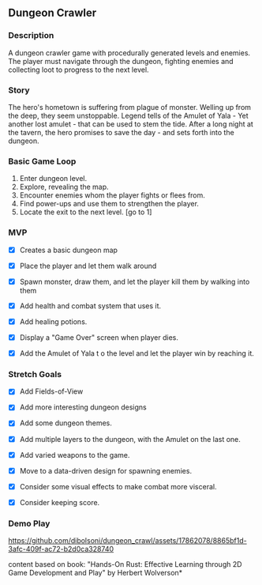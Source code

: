 

## Dungeon Crawler

### Description
A dungeon crawler game with procedurally generated levels and enemies. The player must navigate through the dungeon, fighting enemies and collecting loot to progress to the next level.

### Story
The hero's hometown is suffering from plague of monster. Welling up from the deep, they seem unstoppable. Legend tells of the Amulet of Yala - Yet another lost amulet - that can be used to stem the tide. After a long night at the tavern, the hero promises to save the day - and sets forth into the dungeon.


### Basic Game Loop
1. Enter dungeon level.
2. Explore, revealing the map.
3. Encounter enemies whom the player fights or flees from.
4. Find power-ups and use them to strengthen the player.
5. Locate the exit to the next level. 
[go to 1]

### MVP
- [x] Creates a basic dungeon map
- [x] Place the player and let them walk around
- [x] Spawn monster, draw them, and let the player kill them by walking into them
- [x] Add health and combat system that uses it.
- [x] Add healing potions.
- [x] Display a "Game Over" screen when player dies.
- [x] Add the Amulet of Yala t o the level and let the player win by reaching it.


### Stretch Goals
- [x] Add Fields-of-View
- [x] Add more interesting dungeon designs
- [x] Add some dungeon themes.
- [x] Add multiple layers to the dungeon, with the Amulet on the last one.
- [x] Add varied weapons to the game.
- [x] Move to a data-driven design for spawning enemies.
- [x] Consider some visual effects to make combat more visceral.
- [x] Consider keeping score.


### Demo Play
https://github.com/dibolsoni/dungeon_crawl/assets/17862078/8865bf1d-3afc-409f-ac72-b2d0ca328740



content based on book: "Hands-On Rust: Effective Learning through 2D Game Development and Play" by Herbert Wolverson*
